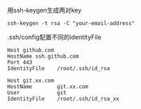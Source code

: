 用ssh-keygen生成两对key

```
ssh-keygen -t rsa -C "your-email-address"
```

.ssh/config配置不同的identityFile

```
Host github.com
HostName ssh.github.com
Port 443
IdentityFile    /root/.ssh/id_rsa

Host git.xx.com
HostName        git.xx.com
User            git
IdentityFile    /root/.ssh/id_rsa_xx
```



